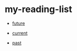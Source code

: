 # my-reading-list

- [future](https://github.com/J-sephB-lt-n/knowledge-base/blob/main/obsidian-vault/1%20-%20Rough%20Notes/Future%20Reading.md)

- [current](https://github.com/J-sephB-lt-n/knowledge-base/blob/main/obsidian-vault/4%20-%20Maps%20of%20Content/Current%20Reading.md)

- [past](https://github.com/J-sephB-lt-n/knowledge-base/blob/main/obsidian-vault/1%20-%20Rough%20Notes/Past%20Reading.md)
